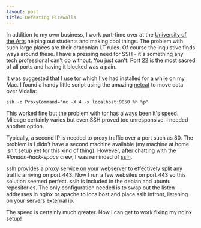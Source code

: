 ```yaml
---
layout: post
title: Defeating Firewalls
---
```


In addition to my own business, I work part-time over at the [University of the Arts](http://www.arts.ac.uk) helping out students and making cool things. The problem with such large places are their draconian I.T rules. Of course the inquistive finds ways around these. I have a pressing need for SSH - it's something any tech professional can't do without. You just can't. Port 22 is the most sacred of all ports and having it blocked was a pain.

It was suggested that I use [tor](https://www.torproject.org/) which I've had installed for a while on my Mac. I found a handy little script using the amazing [netcat](http://netcat.sourceforge.net/) to move data over Vidalia:

    ssh -o ProxyCommand="nc -X 4 -x localhost:9050 %h %p"

This worked fine but the problem with tor has always been it's speed. Mileage certainly varies but even SSH proved too unresponsive. I needed another option.

Typically, a second IP is needed to proxy traffic over a port such as 80. The problem is I didn't have a second machine available (my machine at home isn't setup yet for this kind of thing). However, after chatting with the *#london-hack-space* crew, I was reminded of [sslh](http://www.rutschle.net/tech/sslh.shtml). 

sslh provides a proxy service on your webserver to effectively split any traffic arriving on port 443. Now I run a few websites on port 443 so this solution seemed perfect. sslh is included in the debian and ubuntu repositories. The only configuration needed is to swap out the listen addresses in nginx or apache to localhost and place sslh infront, listening on your servers external ip.

The speed is certainly much greater. Now I can get to work fixing my nginx setup!
